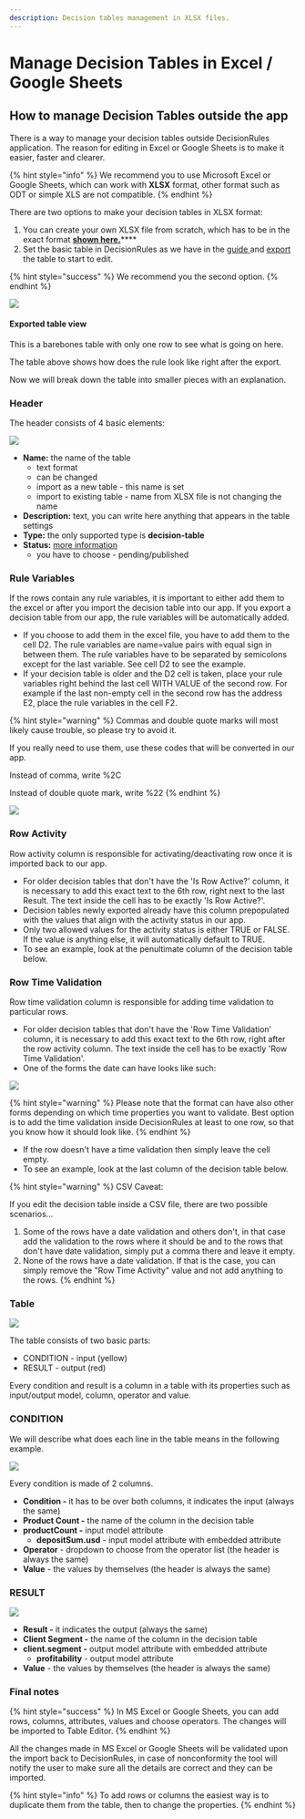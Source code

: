 ```yaml
---
description: Decision tables management in XLSX files.
---
```


# Manage Decision Tables in Excel / Google Sheets

## How to manage Decision Tables outside the app

There is a way to manage your decision tables outside DecisionRules application. The reason for editing in Excel or Google Sheets is to make it easier, faster and clearer.

{% hint style="info" %}
We recommend you to use Microsoft Excel or Google Sheets, which can work with **XLSX** format, other format such as ODT or simple XLS are not compatible.
{% endhint %}

There are two options to make your decision tables in XLSX format:

1. You can create your own XLSX file from scratch, which has to be in the exact format [**shown here.**](import-and-export-rule/#file-structure-of-xlsx-format)\*\*\*\*
2. Set the basic table in DecisionRules as we have in the [guide ](../tutorials/create-simple-decison-table.md)and [export](import-and-export-rule/export-decision-table-xlsx.md) the table to start to edit.

{% hint style="success" %}
We recommend you the second option.
{% endhint %}

![](<../.gitbook/assets/table new.png>)

#### Exported table view

This is a barebones table with only one row to see what is going on here.

The table above shows how does the rule look like right after the export.

Now we will break down the table into smaller pieces with an explanation.

### Header

The header consists of 4 basic elements:

![](<../.gitbook/assets/image (112).png>)

* **Name:** the name of the table
  * text format
  * can be changed
  * import as a new table - this name is set
  * import to existing table - name from XLSX file is not changing the name
* **Description:** text, you can write here anything that appears in the table settings
* **Type:** the only supported type is **decision-table**
* **Status:** [more information](broken-reference/)
  * you have to choose - pending/published

### Rule Variables

If the rows contain any rule variables, it is important to either add them to the excel or after you import the decision table into our app. If you export a decision table from our app, the rule variables will be automatically added.

* &#x20;If you choose to add them in the excel file, you have to add them to the cell D2. The rule variables are name=value pairs with equal sign in between them. The rule variables have to be separated by semicolons except for the last variable. See cell D2 to see the example.
* If your decision table is older and the D2 cell is taken, place your rule variables right behind the last cell WITH VALUE of the second row.  For example if the last non-empty cell in the second row has the address E2, place the rule variables in the cell F2.

{% hint style="warning" %}
Commas and double quote marks will most likely cause trouble, so please try to avoid it.

If you really need to use them, use these codes that will be converted in our app.

Instead of comma, write %2C

Instead of double quote mark, write %22
{% endhint %}



![](../.gitbook/assets/rule-vars2.png)

### Row Activity

Row activity column is responsible for activating/deactivating row once it is imported back to our app.

* For older decision tables that don't have the 'Is Row Active?' column, it is necessary to add this exact text to the 6th row, right next to the last Result. The text inside the cell has to be exactly 'Is Row Active?'.
* Decision tables newly exported already have this column prepopulated with the values that align with the activity status in our app.&#x20;
* Only two allowed values for the activity status is either TRUE or FALSE. If the value is anything else, it will automatically default to TRUE.
* To see an example, look at the penultimate column of the decision table below.&#x20;

### Row Time Validation

Row time validation column is responsible for adding time validation to particular rows.

* For older decision tables that don't have the 'Row Time Validation' column, it is necessary to add this exact text to the 6th row, right after the row activity column. The text inside the cell has to be exactly 'Row Time Validation'.
* One of the forms the date can have looks like such:

![](<../.gitbook/assets/image (172).png>)

{% hint style="warning" %}
Please note that the format can have also other forms depending on which time properties you want to validate. Best option is to add the time validation inside DecisionRules at least to one row, so that you know how it should look like.
{% endhint %}

* If the row doesn't have a time validation then simply leave the cell empty.
* To see an example, look at the last column of the decision table below.

{% hint style="warning" %}
CSV Caveat:

If you edit the decision table inside a CSV file, there are two possible scenarios...

1. Some of the rows have a date validation and others don't, in that case add the validation to the rows where it should be and to the rows that don't have date validation, simply put a comma there and leave it empty.
2. None of the rows have a date validation. If that is the case, you can simply remove the "Row Time Activity" value and not add anything to the rows.
{% endhint %}

### Table

![](../.gitbook/assets/last.png)

The table consists of two basic parts:

* CONDITION - input (yellow)
* RESULT - output (red)

Every condition and result is a column in a table with its properties such as input/output model, column, operator and value.

### **CONDITION**

We will describe what does each line in the table means in the following example.

![](<../.gitbook/assets/image (118).png>)

Every condition is made of 2 columns.

* **Condition -** it has to be over both columns, it indicates the input (always the same)
* **Product Count -** the name of the column in the decision table
* **productCount -** input model attribute
  * **depositSum.usd** - input model attribute with embedded attribute
* **Operator** - dropdown to choose from the operator list (the header is always the same)
* **Value** - the values by themselves (the header is always the same)

### **RESULT**

![](<../.gitbook/assets/image (119).png>)

* **Result -** it indicates the output (always the same)
* **Client Segment -** the name of the column in the decision table
* **client.segment -** output model attribute with embedded attribute
  * **profitability** - output model attribute
* **Value** - the values by themselves (the header is always the same)

### Final notes

{% hint style="success" %}
In MS Excel or Google Sheets, you can add rows, columns, attributes, values and choose operators. The changes will be imported to Table Editor.
{% endhint %}

All the changes made in MS Excel or Google Sheets will be validated upon the import back to DecisionRules, in case of nonconformity the tool will notify the user to make sure all the details are correct and they can be imported.

{% hint style="info" %}
To add rows or columns the easiest way is to duplicate them from the table, then to change the properties.
{% endhint %}
